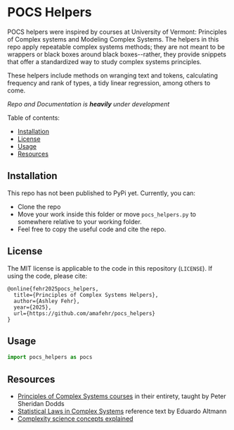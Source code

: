 # POCS Helpers

POCS helpers were inspired by courses at University of Vermont: Principles of Complex systems and Modeling Complex Systems. The helpers in this repo apply repeatable complex systems methods; they are not meant to be wrappers or black boxes around black boxes--rather, they provide snippets that offer a standardized way to study complex systems principles.

These helpers include methods on wranging text and tokens, calculating frequency and rank of types, a tidy linear regression, among others to come.

*Repo and Documentation is **heavily** under development*


Table of contents:
- [Installation](#installation)
- [License](#license)
- [Usage](#usage)
- [Resources](#resources)
<!-- - [Developer Notes](#developer-notes)
- [Frequent questions or issues](#frequent-questions-or-issues) -->

## Installation

This repo has not been published to PyPi yet. Currently, you can:
- Clone the repo
- Move your work inside this folder or move `pocs_helpers.py` to somewhere relative to your working folder.
- Feel free to copy the useful code and cite the repo.

## License

The MIT license is applicable to the code in this repository (`LICENSE`). If using the code, please cite:
```
@online{fehr2025pocs_helpers,
  title={Principles of Complex Systems Helpers},
  author={Ashley Fehr},
  year={2025},
  url={https://github.com/amafehr/pocs_helpers}
}
```

## Usage

```python
import pocs_helpers as pocs
```

## Resources
- [Principles of Complex Systems courses](https://pdodds.w3.uvm.edu/teaching/courses/2024-2025pocsverse/) in their entirety, taught by Peter Sheridan Dodds
- [Statistical Laws in Complex Systems](https://arxiv.org/abs/2407.19874) reference text by Eduardo Altmann
- [Complexity science concepts explained](https://complexityexplained.github.io/)


<!-- ## Developer notes
## Frequent questions or issues -->
